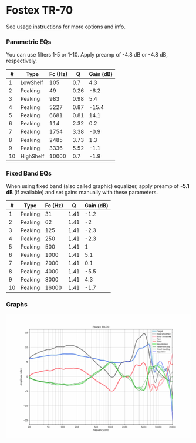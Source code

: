 # Fostex TR-70
See [usage instructions](https://github.com/jaakkopasanen/AutoEq#usage) for more options and info.

### Parametric EQs
You can use filters 1-5 or 1-10. Apply preamp of -4.8 dB or -4.8 dB, respectively.

|   # | Type      |   Fc (Hz) |    Q |   Gain (dB) |
|-----|-----------|-----------|------|-------------|
|   1 | LowShelf  |       105 | 0.7  |         4.3 |
|   2 | Peaking   |        49 | 0.26 |        -6.2 |
|   3 | Peaking   |       983 | 0.98 |         5.4 |
|   4 | Peaking   |      5227 | 0.87 |       -15.4 |
|   5 | Peaking   |      6681 | 0.81 |        14.1 |
|   6 | Peaking   |       114 | 2.32 |         0.2 |
|   7 | Peaking   |      1754 | 3.38 |        -0.9 |
|   8 | Peaking   |      2485 | 3.73 |         1.3 |
|   9 | Peaking   |      3336 | 5.52 |        -1.1 |
|  10 | HighShelf |     10000 | 0.7  |        -1.9 |

### Fixed Band EQs
When using fixed band (also called graphic) equalizer, apply preamp of **-5.1 dB** (if available) and set gains manually with these parameters.

|   # | Type    |   Fc (Hz) |    Q |   Gain (dB) |
|-----|---------|-----------|------|-------------|
|   1 | Peaking |        31 | 1.41 |        -1.2 |
|   2 | Peaking |        62 | 1.41 |        -2   |
|   3 | Peaking |       125 | 1.41 |        -2.3 |
|   4 | Peaking |       250 | 1.41 |        -2.3 |
|   5 | Peaking |       500 | 1.41 |         1   |
|   6 | Peaking |      1000 | 1.41 |         5.1 |
|   7 | Peaking |      2000 | 1.41 |         0.1 |
|   8 | Peaking |      4000 | 1.41 |        -5.5 |
|   9 | Peaking |      8000 | 1.41 |         4.3 |
|  10 | Peaking |     16000 | 1.41 |        -1.7 |

### Graphs
![](./Fostex%20TR-70.png)
